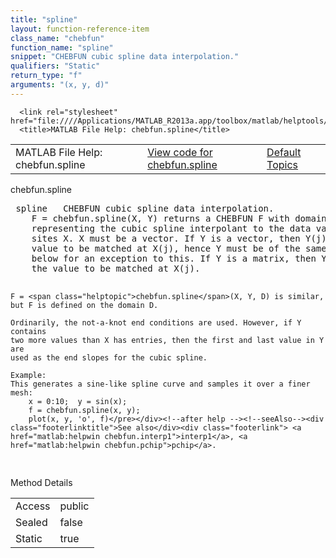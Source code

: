 ```yaml
---
title: "spline"
layout: function-reference-item
class_name: "chebfun"
function_name: "spline"
snippet: "CHEBFUN cubic spline data interpolation."
qualifiers: "Static"
return_type: "f"
arguments: "(x, y, d)"
---
```


<html>
   <head>
      <meta http-equiv="Content-Type" content="text/html; charset=utf-8">
   
      <link rel="stylesheet" href="file:////Applications/MATLAB_R2013a.app/toolbox/matlab/helptools/private/helpwin.css">
      <title>MATLAB File Help: chebfun.spline</title>
   </head>
   <body>
      <!--Single-page help-->
      <table border="0" cellspacing="0" width="100%">
         <tr class="subheader">
            <td class="headertitle">MATLAB File Help: chebfun.spline</td>
            <td class="subheader-left"><a href="matlab:edit chebfun.spline">View code for chebfun.spline</a></td>
            <td class="subheader-right"><a href="matlab:helpwin">Default Topics</a></td>
         </tr>
      </table>
      <div class="title">chebfun.spline</div>
      <div class="helptext"><pre><!--helptext --> <span class="helptopic">spline</span>   CHEBFUN cubic spline data interpolation.
    F = <span class="helptopic">chebfun.spline</span>(X, Y) returns a CHEBFUN F with domain [X(1), X(end)]
    representing the cubic spline interpolant to the data values Y at the data
    sites X. X must be a vector. If Y is a vector, then Y(j) is taken as the
    value to be matched at X(j), hence Y must be of the same length as X  -- see
    below for an exception to this. If Y is a matrix, then Y(:,j) is taken as
    the value to be matched at X(j).
 
    F = <span class="helptopic">chebfun.spline</span>(X, Y, D) is similar, but F is defined on the domain D.
 
    Ordinarily, the not-a-knot end conditions are used. However, if Y contains
    two more values than X has entries, then the first and last value in Y are
    used as the end slopes for the cubic spline.
 
    Example:
    This generates a sine-like spline curve and samples it over a finer mesh:
        x = 0:10;  y = sin(x);
        f = chebfun.spline(x, y);
        plot(x, y, 'o', f)</pre></div><!--after help --><!--seeAlso--><div class="footerlinktitle">See also</div><div class="footerlink"> <a href="matlab:helpwin chebfun.interp1">interp1</a>, <a href="matlab:helpwin chebfun.pchip">pchip</a>.
</div>
      <!--Method-->
      <div class="sectiontitle">Method Details</div>
      <table class="class-details">
         <tr>
            <td class="class-detail-label">Access</td>
            <td>public</td>
         </tr>
         <tr>
            <td class="class-detail-label">Sealed</td>
            <td>false</td>
         </tr>
         <tr>
            <td class="class-detail-label">Static</td>
            <td>true</td>
         </tr>
      </table>
   </body>
</html>

